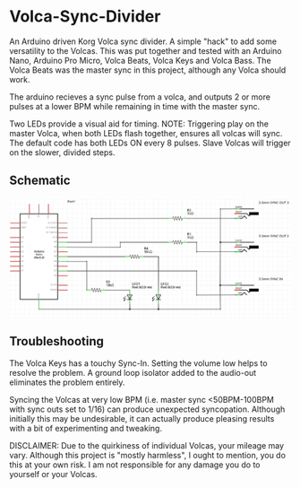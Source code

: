 # Volca-Sync-Divider

An Arduino driven Korg Volca sync divider. A simple "hack" to add some versatility to the Volcas. This was put together and tested with an Arduino Nano, Arduino Pro Micro, Volca Beats, Volca Keys and Volca Bass. The Volca Beats was the master sync in this project, although any Volca should work. 

The arduino recieves a sync pulse from a volca, and outputs 2 or more pulses at a lower BPM while remaining in time with the master sync. 


Two LEDs provide a visual aid for timing. 
NOTE: Triggering play on the master Volca, when both LEDs flash together, ensures all volcas will sync. The default code has both LEDs ON every 8 pulses.
Slave Volcas will trigger on the slower, divided steps. 


## Schematic

![alt text](https://github.com/EmergentProperly/Volca-Sync-Divider/blob/main/Volca-Sync-Divider-Schematic.png)


## Troubleshooting

The Volca Keys has a touchy Sync-In. Setting the volume low helps to resolve the problem. A ground loop isolator added to the audio-out eliminates the problem entirely. 

Syncing the Volcas at very low BPM (i.e. master sync <50BPM-100BPM with sync outs set to 1/16) can produce unexpected syncopation. Although initially this may be undesirable, it can actually produce pleasing results with a bit of experimenting and tweaking.

DISCLAIMER: Due to the quirkiness of individual Volcas, your mileage may vary. Although this project is "mostly harmless", I ought to mention, you do this at your own risk. I am not responsible for any damage you do to yourself or your Volcas.

